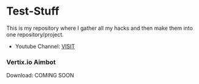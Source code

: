 # Test-Stuff
This is my repository where I gather all my hacks and then make them into one repository/project.

- Youtube Channel: [VISIT](https://www.youtube.com/channel/UCmSGL7VcTxQRUdifsJqgOSQ)

### Vertix.io Aimbot

Download: COMING SOON
